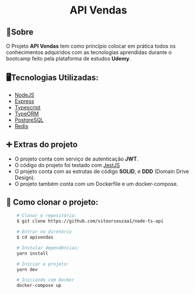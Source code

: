 <h1 align="center">API Vendas</h1>

## 📝Sobre

O Projeto **API Vendas** tem como princípio colocar em prática todos os conhecimentos adquiridos com as tecnologias aprendidas durante o bootcamp feito pela plataforma de estudos **Udemy**.

## 🖥️Tecnologias Utilizadas:

- [NodeJS](https://nodejs.org)
- [Express](https://expressjs.com)
- [Typescript](https://www.typescriptlang.org/)
- [TypeORM](https://typeorm.io/)
- [PostgreSQL](https://www.postgresql.org/)
- [Redis](https://www.redis.io)

## ➕ Extras do projeto

- O projeto conta com serviço de autenticação **JWT**.
- O código do projeto foi testado com [JestJS](https://jestjs.io/)
- O projeto conta com as estrutas de código **SOLID**, e **DDD** (Domain Drive Design).
- O projeto também conta com um Dockerfile e um docker-compose.

## 📂 Como clonar o projeto:

```bash
    # Clonar o repositório:
    $ git clone https://github.com/vitoorsouzaa1/node-ts-api

    # Entrar no diretório
    $ cd apivendas

    # Instalar dependências:
    yarn install

    # Iniciar o projeto:
    yarn dev

    # Iniciando com Docker
    docker-compose up

```
